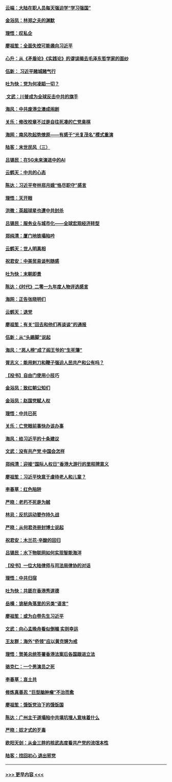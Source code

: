 #### [云端：大陆在职人员每天强迫学“学习强国”](../pages/nsc993/n11738735.md?t=12230822) 
#### [金浴凤：林郑之夫的渊默](../pages/nsc993/n11737735.md?t=12230822) 
#### [理悟：叹私企](../pages/nsc993/n11737715.md?t=12230822) 
#### [廖祖笙：全面失控可能袭向习近平](../pages/nsc993/n11737704.md?t=12230822) 
#### [心升：从《矛盾论》《实践论》的谬误揭去毛泽东哲学家的面纱](../pages/nsc993/n11736962.md?t=12230822) 
#### [伍新： 习近平赌城赌气行](../pages/nsc993/n11736929.md?t=12230822) 
#### [吐为快：党为何凌蹈一切？](../pages/nsc993/n11736915.md?t=12230822) 
#### [ 文武：川普成为全球反击中共的旗手](../pages/nsc993/n11736882.md?t=12230822) 
#### [海风：中共废港立澳成闹剧](../pages/nsc993/n11735857.md?t=12230822) 
#### [关乐：修改校章不过是自往死凑的亡党臭棋](../pages/nsc993/n11735097.md?t=12230822) 
#### [海网：南风吹起势燎原——有感于“光复茂名”模式重演](../pages/nsc993/n11732308.md?t=12230822) 
#### [陆客：末世民风（三）](../pages/nsc993/n11732211.md?t=12230822) 
#### [吕锡民：在5G未来演进中的AI](../pages/nsc993/n11730010.md?t=12230822) 
#### [云鹤天：中共的心态](../pages/nsc993/n11729906.md?t=12230822) 
#### [陈达：习近平夸林郑月娥“恪尽职守”感言](../pages/nsc993/n11729881.md?t=12230822) 
#### [理悟：天开眼](../pages/nsc993/n11729699.md?t=12230822) 
#### [洪微：英超球星也遭中共封杀](../pages/nsc993/n11727243.md?t=12230822) 
#### [吕锡民：服务业与城市化——全球宏观经济转型](../pages/nsc993/n11725845.md?t=12230822) 
#### [郑纯清：厦门地铁塌陷吟](../pages/nsc993/n11725813.md?t=12230822) 
#### [云鹤天：世人明真相](../pages/nsc993/n11725621.md?t=12230822) 
#### [祝君安：中美贸易谈判随感](../pages/nsc993/n11725609.md?t=12230822) 
#### [吐为快：末朝即景](../pages/nsc993/n11723365.md?t=12230822) 
#### [陈达：《时代》二零一九年度人物评选感言](../pages/nsc993/n11723337.md?t=12230822) 
#### [海网：正告张晓明们](../pages/nsc993/n11723228.md?t=12230822) 
#### [云鹤天：退党](../pages/nsc993/n11723056.md?t=12230822) 
#### [廖祖笙：有关“回去和他们再谈谈”的通报](../pages/nsc993/n11722442.md?t=12230822) 
#### [伍新：从“头踢脚”说起](../pages/nsc993/n11722429.md?t=12230822) 
#### [海风：“恶人榜”成了阎王爷的“生死簿”](../pages/nsc993/n11722272.md?t=12230822) 
#### [胥志义：能用剌刀和鞭子强迫人民共产和公有吗？](../pages/nsc993/n11720569.md?t=12230822) 
#### [【投书】自由门使用小技巧](../pages/nsc993/n11720180.md?t=12230822) 
#### [金浴凤：致红朝公知们](../pages/nsc993/n11720563.md?t=12230822) 
#### [金浴凤：赵国党赋人权](../pages/nsc993/n11720533.md?t=12230822) 
#### [理悟：中共已死](../pages/nsc993/n11720233.md?t=12230822) 
#### [关乐：亡党眼前事快办该办事](../pages/nsc993/n11719160.md?t=12230822) 
#### [海风：给习近平的十条建议](../pages/nsc993/n11717616.md?t=12230822) 
#### [文武：没有共产党 中国会怎样](../pages/nsc993/n11717584.md?t=12230822) 
#### [郑纯清：迎接“国际人权日”香港大游行的里程牌意义](../pages/nsc993/n11717417.md?t=12230822) 
#### [廖祖笙：习近平快意于虐待老人和儿童？](../pages/nsc993/n11715313.md?t=12230822) 
#### [李春草：红色陷阱](../pages/nsc993/n11715029.md?t=12230822) 
#### [严晓：老朽不死是为贼](../pages/nsc993/n11712910.md?t=12230822) 
#### [林忌：反抗运动要作持久战](../pages/nsc993/n11712623.md?t=12230822) 
#### [严晓：从何君尧册封博士说起](../pages/nsc993/n11712465.md?t=12230822) 
#### [祝君安：木兰花·辛酸的回归](../pages/nsc993/n11712381.md?t=12230822) 
#### [吕锡民：水下物联网如何实现智能海洋](../pages/nsc993/n11711158.md?t=12230822) 
#### [【投书】一位大陆律师与司法局律协的对话](../pages/nsc993/n11709675.md?t=12230822) 
#### [理悟：中共归宿](../pages/nsc993/n11710059.md?t=12230822) 
#### [吐为快：共匪在香港秀道德](../pages/nsc993/n11709979.md?t=12230822) 
#### [岳横：诡秘角落里的另类“语言”](../pages/nsc993/n11709792.md?t=12230822) 
#### [廖祖笙：或为白卷先生习近平](../pages/nsc993/n11708330.md?t=12230822) 
#### [文武：向心孟晚舟看似倒楣 实则幸运](../pages/nsc993/n11708236.md?t=12230822) 
#### [王友群：海外“侨领”应以黄克锵为戒](../pages/nsc993/n11706176.md?t=12230822) 
#### [理悟：贺美总统签署香港法案后各国跟进立法](../pages/nsc993/n11706853.md?t=12230822) 
#### [骆克仁：一个男演员之死](../pages/nsc993/n11706677.md?t=12230822) 
#### [李春草：哀土共](../pages/nsc993/n11706255.md?t=12230822) 
#### [修炼真善忍 “巨型脑肿瘤”不治而愈](../pages/nsc993/n11705340.md?t=12230822) 
#### [廖祖笙：饿饭党治下的饿饭国](../pages/nsc993/n11705085.md?t=12230822) 
#### [陈达：广州主干道塌陷中共填坑埋人意味着什么](../pages/nsc993/n11705046.md?t=12230822) 
#### [严晓：奴才式的歹毒](../pages/nsc993/n11704826.md?t=12230822) 
#### [欧阳天剑：从金三胖的核武态度看共产党的流氓本性](../pages/nsc993/n11702238.md?t=12230822) 
#### [陆客：找回初心 退出邪党](../pages/nsc993/n11702213.md?t=12230822) 

----
#### [ >>> 更早内容 <<< ](../indexes/nsc993-earlier.md)
